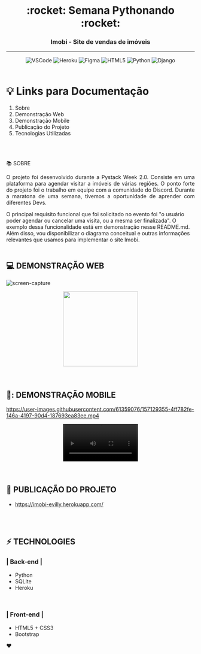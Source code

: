 <div align = "center">
<h1>:rocket: Semana Pythonando :rocket:</h1>
<h3>Imobi - Site de vendas de imóveis  </h3>
  <hr>
  

![VSCode](https://img.shields.io/badge/-VSCode-0085D1?style=flat-square&logo=visual-studio-code&logoColor=white)
![Heroku](https://img.shields.io/badge/-Heroku-430098?style=flat-square&logo=heroku&logoColor=white)
![Figma](https://img.shields.io/badge/-Figma-EA4C1D?style=flat-square&logo=figma&logoColor=white)
![HTML5](https://img.shields.io/badge/html5-%23E34F26.svg?style=flat-square&logo=html5&logoColor=white)
![Python](https://img.shields.io/badge/python-3670A0?style=flat-square&logo=python&logoColor=ffdd54)
![Django](https://img.shields.io/badge/django-%23092E20.svg?style=flat-square&logo=django&logoColor=white)
<br>
<br>


  
</div>

# :bulb: Links para Documentação

1. Sobre 
2. Demonstração Web
3. Demonstração Mobile
4. Publicação do Projeto
5. Tecnologias Utilizadas
<br>
<br>



:books: SOBRE
<br>

<p align="justify">O projeto foi desenvolvido durante a Pystack Week 2.0. Consiste em uma plataforma para agendar visitar a imóveis de várias regiões. O ponto forte do projeto foi o trabalho em equipe com a comunidade do Discord. Durante a maratona de uma semana, tivemos a oportunidade de aprender com diferentes Devs.</p>

O  principal requisito funcional que foi solicitado no evento foi "o usuário poder agendar ou cancelar uma visita, ou a mesma ser finalizada". O exemplo dessa funcionalidade está em demonstração nesse README.md. Além disso, vou disponibilizar o diagrama conceitual e outras informações relevantes que usamos para implementar o site Imobi.
<br>
<br>

## :computer: DEMONSTRAÇÃO WEB



![screen-capture](https://user-images.githubusercontent.com/61359076/157124846-1dd7ce8f-8450-4c83-b308-987d84bc26cb.gif)
<div align="center">
<img src="(https://user-images.githubusercontent.com/61359076/157124846-1dd7ce8f-8450-4c83-b308-987d84bc26cb.gif)" width="200px" />
</div>
<br>
<br>


## 📱: DEMONSTRAÇÃO MOBILE



https://user-images.githubusercontent.com/61359076/157129355-4ff782fe-146a-4197-90d4-187693ea83ee.mp4
<div align="center">
<video src="(https://user-images.githubusercontent.com/61359076/157129355-4ff782fe-146a-4197-90d4-187693ea83ee.mp4)" width="200px" />
</div>
<br>
<br>


## :loudspeaker: PUBLICAÇÃO DO PROJETO 

- https://imobi-evilly.herokuapp.com/

<br>
<br>



## :zap: TECHNOLOGIES


### | Back-end | 

* Python 
* SQLite  
* Heroku 

<br>

### | Front-end | 
* HTML5 + CSS3 
* Bootstrap 


:heart: 
